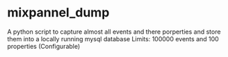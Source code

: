 # mixpannel_dump
A python script to capture almost all events and there porperties and store them into a locally running mysql database
Limits: 100000 events and 100 properties (Configurable)


